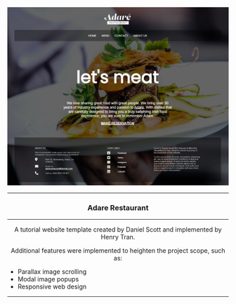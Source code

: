 <img src="images/1.PNG" alt="Homepage View"/>

---

<div align="center">
  <h3>Adare Restaurant</h3>
</div>

---

<div align="center">
  <p>A tutorial website template created by Daniel Scott and implemented by Henry Tran.</p>
  <p>Additional features were implemented to heighten the project scope, such as:</p>
</div>

- Parallax image scrolling
- Modal image popups
- Responsive web design

---
